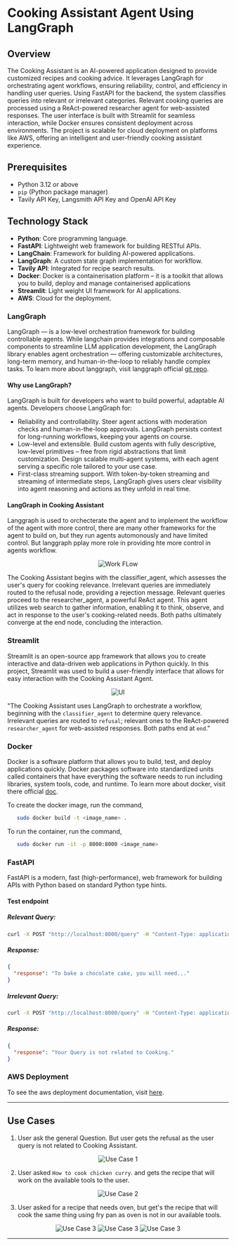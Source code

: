 # Cooking Assistant Agent Using LangGraph  

## Overview

The Cooking Assistant is an AI-powered application designed to provide customized recipes and cooking advice. It leverages LangGraph for orchestrating agent workflows, ensuring reliability, control, and efficiency in handling user queries. Using FastAPI for the backend, the system classifies queries into relevant or irrelevant categories. Relevant cooking queries are processed using a ReAct-powered researcher agent for web-assisted responses. The user interface is built with Streamlit for seamless interaction, while Docker ensures consistent deployment across environments. The project is scalable for cloud deployment on platforms like AWS, offering an intelligent and user-friendly cooking assistant experience.

## Prerequisites  

- Python 3.12 or above  
- `pip` (Python package manager)  
- Tavily API Key, Langsmith API Key and OpenAI API Key  

## Technology Stack  

- **Python**: Core programming language.  
- **FastAPI**: Lightweight web framework for building RESTful APIs.  
- **LangChain**: Framework for building AI-powered applications.  
- **LangGraph**: A custom state graph implementation for workflow.  
- **Tavily API**: Integrated for recipe search results. 
- **Docker**: Docker is a containerisation platform – it is a toolkit that allows you to build, deploy and manage containerised applications 
- **Streamlit**: Light weight UI framework for AI applications.
- **AWS**: Cloud for the deployment.

### LangGraph

LangGraph — is a low-level orchestration framework for building controllable agents. While langchain provides integrations and composable components to streamline LLM application development, the LangGraph library enables agent orchestration — offering customizable architectures, long-term memory, and human-in-the-loop to reliably handle complex tasks. To learn more about langgraph, visit langgraph official [git repo](https://github.com/langchain-ai/langgraph).

#### Why use LangGraph?

LangGraph is built for developers who want to build powerful, adaptable AI agents. Developers choose LangGraph for:

- Reliability and controllability. Steer agent actions with moderation checks and human-in-the-loop approvals. LangGraph persists context for long-running workflows, keeping your agents on course.
- Low-level and extensible. Build custom agents with fully descriptive, low-level primitives – free from rigid abstractions that limit customization. Design scalable multi-agent systems, with each agent serving a specific role tailored to your use case.
- First-class streaming support. With token-by-token streaming and streaming of intermediate steps, LangGraph gives users clear visibility into agent reasoning and actions as they unfold in real time.

#### LangGraph in Cooking Assistant

Langgraph is used to orchecterate the agent and to implement the workflow of the agent with more control, there are many other frameworks for the agent to build on, but they run agents automonously and have limited control. But langgraph pplay more role in providing hte more control in agents workflow.

<p align="center">
  <img src="backend/data/workflow.png" alt="Work FLow" />
</p>

The Cooking Assistant begins with the classifier_agent, which assesses the user's query for cooking relevance.  Irrelevant queries are immediately routed to the refusal node, providing a rejection message.  Relevant queries proceed to the researcher_agent, a powerful ReAct agent. This agent utilizes web search to gather information, enabling it to think, observe, and act in response to the user's cooking-related needs.  Both paths ultimately converge at the end node, concluding the interaction.

### Streamlit

Streamlit is an open-source app framework that allows you to create interactive and data-driven web applications in Python quickly. In this project, Streamlit was used to build a user-friendly interface that allows for easy interaction with the Cooking Assistant Agent.

<p align="center">
  <img src="backend/data/ui.png" alt="UI" />
</p>

"The Cooking Assistant uses LangGraph to orchestrate a workflow, beginning with the `classifier_agent` to determine query relevance. Irrelevant queries are routed to `refusal`; relevant ones to the ReAct-powered `researcher_agent` for web-assisted responses. Both paths end at `end`."

### Docker

Docker is a software platform that allows you to build, test, and deploy applications quickly. Docker packages software into standardized units called containers that have everything the software needs to run including libraries, system tools, code, and runtime. To learn more about docker, visit there official [doc](https://docs.docker.com/).

To create the docker image, run the command,
```bash
   sudo docker build -t <image_name> .
   ```

To run the container, run the command,
```bash
   sudo docker run -it -p 8000:8000 <image_name>
   ```

### FastAPI
FastAPI is a modern, fast (high-performance), web framework for building APIs with Python based on standard Python type hints.

#### Test endpoint

##### Relevant Query:
```bash
curl -X POST "http://localhost:8000/query" -H "Content-Type: application/json" -d '{"user_input": "How do I bake a chocolate cake?"}'
```

##### Response:
```json
{
  "response": "To bake a chocolate cake, you will need..."
}
```

##### Irrelevant Query:
```bash
curl -X POST "http://localhost:8000/query" -H "Content-Type: application/json" -d '{"user_input": "What is the capital of France?"}'
```

##### Response:
```json
{
  "response": "Your Query is not related to Cooking."
}
```

### AWS Deployment
To see the aws deployment documentation, visit [here]().

---

## Use Cases
1. User ask the general Question. But user gets the refusal as the user query is not related to Cooking Assistant.

<p align="center">
  <img src="backend/data/use_case_1.png" alt="Use Case 1" />
</p>

2. User asked `How to cook chicken curry`. and gets the recipe that will work on the available tools to the user.

<p align="center">
  <img src="backend/data/use_case_2.png" alt="Use Case 2" />
</p>

3. User asked for a recipe that needs oven, but get's the recipe that will cook the same thing using fry pan as oven is not in our available tools.

<p align="center">
  <img src="backend/data/use_case_3_1.png" alt="Use Case 3" />
  <img src="backend/data/use_case_3_2.png" alt="Use Case 3" />
  <img src="backend/data/use_case_3_3.png" alt="Use Case 3" />
</p>

---

